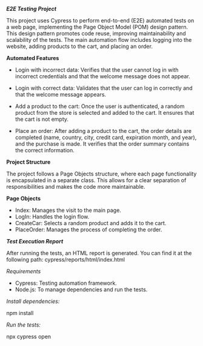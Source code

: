 ***E2E Testing Project***

This project uses Cypress to perform end-to-end (E2E) automated tests on a web page, implementing the Page Object Model (POM) design pattern. This design pattern promotes code reuse, improving maintainability and scalability of the tests. The main automation flow includes logging into the website, adding products to the cart, and placing an order.

**Automated Features**

- Login with incorrect data: Verifies that the user cannot log in with incorrect credentials and that the welcome message does not appear.

- Login with correct data: Validates that the user can log in correctly and that the welcome message appears.

- Add a product to the cart: Once the user is authenticated, a random product from the store is selected and added to the cart. It ensures that the cart is not empty.

- Place an order: After adding a product to the cart, the order details are completed (name, country, city, credit card, expiration month, and year), and the purchase is made. It verifies that the order summary contains the correct information.

**Project Structure**

The project follows a Page Objects structure, where each page functionality is encapsulated in a separate class. This allows for a clear separation of responsibilities and makes the code more maintainable.

**Page Objects**
- Index: Manages the visit to the main page.
- LogIn: Handles the login flow.
- CreateCar: Selects a random product and adds it to the cart.
- PlaceOrder: Manages the process of completing the order.

***Test Execution Report***

After running the tests, an HTML report is generated. You can find it at the following path:
cypress/reports/html/index.html

*Requirements*
- Cypress: Testing automation framework.
- Node.js: To manage dependencies and run the tests.


*Install dependencies:*

npm install

*Run the tests:*

npx cypress open



